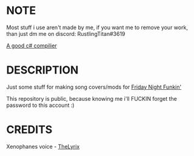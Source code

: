 # NOTE
Most stuff i use aren't made by me, if you want me to remove your work, than just dm me on discord: RustlingTitan#3619

[A good c# compilier](https://dotnetfiddle.net/)

# DESCRIPTION
Just some stuff for making song covers/mods for [Friday Night Funkin'](https://ninja-muffin24.itch.io/funkin/)

This repository is public, because knowing me i'll FUCKIN forget the password to this account :)

# CREDITS
Xenophanes voice - [TheLyrix](https://www.youtube.com/channel/UC6Ah14w5--go-q-CK9w1vyA/featured)

